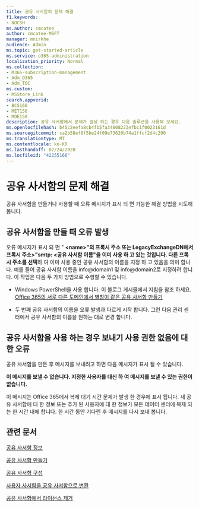 ```yaml
---
title: 공유 사서함의 문제 해결
f1.keywords:
- NOCSH
ms.author: cmcatee
author: cmcatee-MSFT
manager: mnirkhe
audience: Admin
ms.topic: get-started-article
ms.service: o365-administration
localization_priority: Normal
ms.collection:
- M365-subscription-management
- Adm_O365
- Adm_TOC
ms.custom:
- MSStore_Link
search.appverid:
- BCS160
- MET150
- MOE150
description: 공유 사서함에서 문제가 발생 하는 경우 다음 솔루션을 사용해 보세요.
ms.openlocfilehash: b45c2eefa8cb4fb5fa34808223efbc1f0023161d
ms.sourcegitcommit: ca2b58ef8f5be24f09e73620b74a1ffcf2d4c290
ms.translationtype: MT
ms.contentlocale: ko-KR
ms.lasthandoff: 02/24/2020
ms.locfileid: "42255166"
---
```

# <a name="resolve-issues-with-shared-mailboxes"></a>공유 사서함의 문제 해결

공유 사서함을 만들거나 사용할 때 오류 메시지가 표시 되 면 가능한 해결 방법을 시도해 봅니다. 

## <a name="error-when-creating-shared-mailboxes"></a>공유 사서함을 만들 때 오류 발생
<a name="bkmk_Fix"> </a>

오류 메시지가 표시 되 면 " **\<name>"의 프록시 주소 또는 LegacyExchangeDN에서 프록시 주소\>"smtp: <공유 사서함 이름"을 이미 사용 하 고 있는 것입니다. 다른 프록시 주소를 선택**하 여 이미 사용 중인 공유 사서함의 이름을 지정 하 고 있음을 의미 합니다. 예를 들어 공유 사서함 이름을 info@domain1 및 info@domain2로 지정하려 합니다. 이 작업은 다음 두 가지 방법으로 수행할 수 있습니다.

  - Windows PowerShell을 사용 합니다. 이 블로그 게시물에서 지침을 참조 하세요. [Office 365의 서로 다른 도메인에서 별칭이 같은 공유 사서함 만들기](https://www.cogmotive.com/blog/office-365-tips/create-shared-mailboxes-with-same-alias-at-different-domains-in-office-365)
    
  - 두 번째 공유 사서함의 이름을 오류 발생과 다르게 시작 합니다. 그런 다음 관리 센터에서 공유 사서함의 이름을 원하는 대로 변경 합니다.

## <a name="error-about-not-having-send-permissions-when-using-a-shared-mailbox"></a>공유 사서함을 사용 하는 경우 보내기 사용 권한 없음에 대 한 오류

공유 사서함을 만든 후 메시지를 보내려고 하면 다음 메시지가 표시 될 수 있습니다.

**이 메시지를 보낼 수 없습니다. 지정한 사용자를 대신 하 여 메시지를 보낼 수 있는 권한이 없습니다.**

이 메시지는 Office 365에서 복제 대기 시간 문제가 발생 한 경우에 표시 됩니다. 새 공유 사서함에 대 한 정보 또는 추가 된 사용자에 대 한 정보가 모든 데이터 센터에 복제 되는 한 시간 내에 합니다. 한 시간 동안 기다린 후 메시지를 다시 보내 봅니다.

## <a name="related-articles"></a>관련 문서

[공유 사서함 정보](about-shared-mailboxes.md)

[공유 사서함 만들기](create-a-shared-mailbox.md)

[공유 사서함 구성](configure-a-shared-mailbox.md)

[사용자 사서함을 공유 사서함으로 변환](convert-user-mailbox-to-shared-mailbox.md)

[공유 사서함에서 라이선스 제거](remove-license-from-shared-mailbox.md)


    

